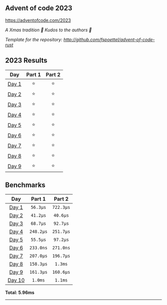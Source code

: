 ## Advent of code 2023

https://adventofcode.com/2023

_A Xmas tradition 🎅 Kudos to the authors 🎉_


_Template for the repository: http://github.com/fspoettel/advent-of-code-rust_


<!--- advent_readme_stars table --->
## 2023 Results

| Day | Part 1 | Part 2 |
| :---: | :---: | :---: |
| [Day 1](https://adventofcode.com/2023/day/1) | ⭐ | ⭐ |
| [Day 2](https://adventofcode.com/2023/day/2) | ⭐ | ⭐ |
| [Day 3](https://adventofcode.com/2023/day/3) | ⭐ | ⭐ |
| [Day 4](https://adventofcode.com/2023/day/4) | ⭐ | ⭐ |
| [Day 5](https://adventofcode.com/2023/day/5) | ⭐ | ⭐ |
| [Day 6](https://adventofcode.com/2023/day/6) | ⭐ | ⭐ |
| [Day 7](https://adventofcode.com/2023/day/7) | ⭐ | ⭐ |
| [Day 8](https://adventofcode.com/2023/day/8) | ⭐ | ⭐ |
| [Day 9](https://adventofcode.com/2023/day/9) | ⭐ | ⭐ |
<!--- advent_readme_stars table --->

<!--- benchmarking table --->
## Benchmarks

| Day | Part 1 | Part 2 |
| :---: | :---: | :---:  |
| [Day 1](./src/bin/01.rs) | `56.3µs` | `722.3µs` |
| [Day 2](./src/bin/02.rs) | `41.2µs` | `40.6µs` |
| [Day 3](./src/bin/03.rs) | `68.7µs` | `92.7µs` |
| [Day 4](./src/bin/04.rs) | `248.2µs` | `251.7µs` |
| [Day 5](./src/bin/05.rs) | `55.5µs` | `97.2µs` |
| [Day 6](./src/bin/06.rs) | `233.0ns` | `271.0ns` |
| [Day 7](./src/bin/07.rs) | `207.0µs` | `196.7µs` |
| [Day 8](./src/bin/08.rs) | `158.3µs` | `1.3ms` |
| [Day 9](./src/bin/09.rs) | `161.3µs` | `160.6µs` |
| [Day 10](./src/bin/10.rs) | `1.0ms` | `1.1ms` |

**Total: 5.96ms**
<!--- benchmarking table --->

---
